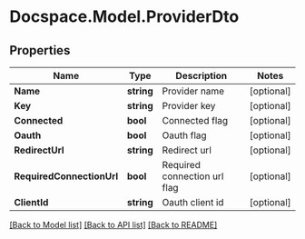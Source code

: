 # Docspace.Model.ProviderDto

## Properties

Name | Type | Description | Notes
------------ | ------------- | ------------- | -------------
**Name** | **string** | Provider name | [optional] 
**Key** | **string** | Provider key | [optional] 
**Connected** | **bool** | Connected flag | [optional] 
**Oauth** | **bool** | Oauth flag | [optional] 
**RedirectUrl** | **string** | Redirect url | [optional] 
**RequiredConnectionUrl** | **bool** | Required connection url flag | [optional] 
**ClientId** | **string** | Oauth client id | [optional] 

[[Back to Model list]](../README.md#documentation-for-models) [[Back to API list]](../README.md#documentation-for-api-endpoints) [[Back to README]](../README.md)

